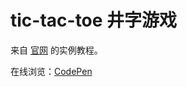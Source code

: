 # tic-tac-toe 井字游戏

来自 [官网](https://discountry.github.io/react/tutorial/tutorial.html) 的实例教程。

在线浏览：[CodePen](https://codepen.io/magicmai/pen/YQxzrq?editors=0010)
